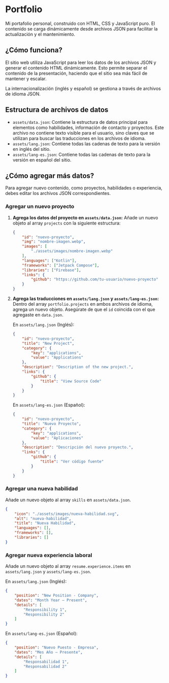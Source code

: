 # Portfolio

Mi portafolio personal, construido con HTML, CSS y JavaScript puro. El contenido se carga dinámicamente desde archivos JSON para facilitar la actualización y el mantenimiento.

## ¿Cómo funciona?

El sitio web utiliza JavaScript para leer los datos de los archivos JSON y generar el contenido HTML dinámicamente. Esto permite separar el contenido de la presentación, haciendo que el sitio sea más fácil de mantener y escalar.

La internacionalización (inglés y español) se gestiona a través de archivos de idioma JSON.

## Estructura de archivos de datos

-   `assets/data.json`: Contiene la estructura de datos principal para elementos como habilidades, información de contacto y proyectos. Este archivo no contiene texto visible para el usuario, sino claves que se utilizan para buscar las traducciones en los archivos de idioma.
-   `assets/lang.json`: Contiene todas las cadenas de texto para la versión en inglés del sitio.
-   `assets/lang-es.json`: Contiene todas las cadenas de texto para la versión en español del sitio.

## ¿Cómo agregar más datos?

Para agregar nuevo contenido, como proyectos, habilidades o experiencia, debes editar los archivos JSON correspondientes.

### Agregar un nuevo proyecto

1.  **Agrega los datos del proyecto en `assets/data.json`:**
    Añade un nuevo objeto al array `projects` con la siguiente estructura:

    ```json
    {
        "id": "nuevo-proyecto",
        "img": "nombre-imagen.webp",
        "images": [
            "./assets/images/nombre-imagen.webp"
        ],
        "languages": ["Kotlin"],
        "frameworks": ["Jetpack Compose"],
        "libraries": ["Firebase"],
        "links": {
            "github": "https://github.com/tu-usuario/nuevo-proyecto"
        }
    }
    ```

2.  **Agrega las traducciones en `assets/lang.json` y `assets/lang-es.json`:**
    Dentro del array `portfolio.projects` en ambos archivos de idioma, agrega un nuevo objeto. Asegúrate de que el `id` coincida con el que agregaste en `data.json`.

    En `assets/lang.json` (Inglés):
    ```json
    {
        "id": "nuevo-proyecto",
        "title": "New Project",
        "category": {
            "key": "applications",
            "value": "Applications"
        },
        "description": "Description of the new project.",
        "links": {
            "github": {
                "title": "View Source Code"
            }
        }
    }
    ```

    En `assets/lang-es.json` (Español):
    ```json
    {
        "id": "nuevo-proyecto",
        "title": "Nuevo Proyecto",
        "category": {
            "key": "applications",
            "value": "Aplicaciones"
        },
        "description": "Descripción del nuevo proyecto.",
        "links": {
            "github": {
                "title": "Ver código fuente"
            }
        }
    }
    ```

### Agregar una nueva habilidad

Añade un nuevo objeto al array `skills` en `assets/data.json`.

```json
{
    "icon": "./assets/images/nueva-habilidad.svg",
    "alt": "nueva-habilidad",
    "title": "Nueva Habilidad",
    "languages": [],
    "frameworks": [],
    "libraries": []
}
```

### Agregar nueva experiencia laboral

Añade un nuevo objeto al array `resume.experience.items` en `assets/lang.json` y `assets/lang-es.json`.

En `assets/lang.json` (Inglés):
```json
{
    "position": "New Position - Company",
    "dates": "Month Year — Present",
    "details": [
        "Responsibility 1",
        "Responsibility 2"
    ]
}
```

En `assets/lang-es.json` (Español):
```json
{
    "position": "Nuevo Puesto - Empresa",
    "dates": "Mes Año — Presente",
    "details": [
        "Responsabilidad 1",
        "Responsabilidad 2"
    ]
}
```
